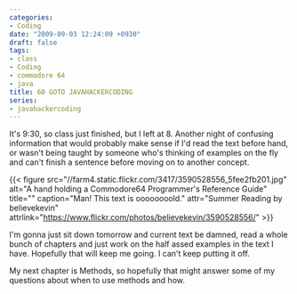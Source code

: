 ```yaml
---
categories:
- Coding
date: "2009-09-03 12:24:09 +0930"
draft: false
tags:
- class
- Coding
- commodore 64
- java
title: 60 GOTO JAVAHACKERCODING
series:
- javahackercoding
---
```


It's 9:30, so class just finished, but I left at 8. Another night of confusing information that would probably make sense if I'd read the text before hand, or wasn't being taught by someone who's thinking of examples on the fly and can't finish a sentence before moving on to another concept.

{{< figure src="//farm4.static.flickr.com/3417/3590528556_5fee2fb201.jpg" alt="A hand holding a Commodore64 Programmer's Reference Guide" title="" caption="Man! This text is oooooooold." attr="Summer Reading by believekevin" attrlink="https://www.flickr.com/photos/believekevin/3590528556/"  >}}

I'm gonna just sit down tomorrow and current text be damned, read a whole bunch of chapters and just work on the half assed examples in the text I have. Hopefully that will keep me going. I can't keep putting it off.

My next chapter is Methods, so hopefully that might answer some of my questions about when to use methods and how.
